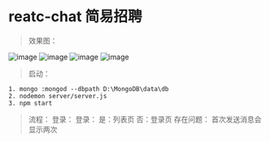 # reatc-chat 简易招聘

> 效果图：

![image](https://github.com/huiBuiling/recruitment/blob/master/result_img/register.png)
![image](https://github.com/huiBuiling/recruitment/blob/master/result_img/boss-list.png)
![image](https://github.com/huiBuiling/recruitment/blob/master/result_img/msg-list.png)
![image](https://github.com/huiBuiling/recruitment/blob/master/result_img/msg-detail.png)

> 启动：

    1. mongo :mongod --dbpath D:\MongoDB\data\db
    2. nodemon server/server.js
    3. npm start

> 流程：
    登录：
       登录：
            是：列表页
            否：登录页
> 存在问题：
    首次发送消息会显示两次
